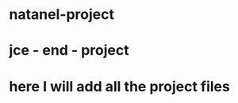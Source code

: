 natanel-project
===============

<h1>jce - end - project</h1>

<h1>here I will add all the project files</h1>
